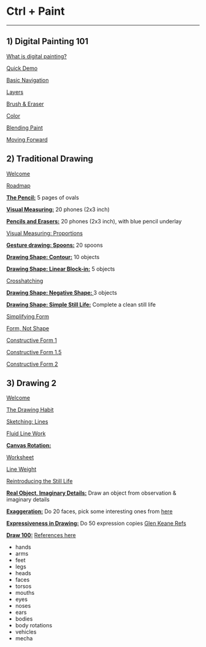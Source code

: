 # Ctrl + Paint

***

## 1) Digital Painting 101

[What is digital painting?](https://www.ctrlpaint.com/digital-painting-101/what-is-digital-painting)

[Quick Demo](https://www.ctrlpaint.com/digital-painting-101/quick-demo)

[Basic Navigation](https://www.ctrlpaint.com/digital-painting-101/basic-navigation)

[Layers](https://www.ctrlpaint.com/digital-painting-101/layers)

[Brush & Eraser](https://www.ctrlpaint.com/digital-painting-101/brusheraser)

[Color](https://www.ctrlpaint.com/digital-painting-101/color)

[Blending Paint](https://www.ctrlpaint.com/digital-painting-101/blending-paint)

[Moving Forward](https://www.ctrlpaint.com/digital-painting-101/moving-forward)


## 2) Traditional Drawing

[Welcome](https://www.ctrlpaint.com/videos/welcome-to-traditional-drawing)

[Roadmap](https://www.ctrlpaint.com/videos/ctrlpaint-unplugged-road-map)

**[The Pencil:](https://www.ctrlpaint.com/videos/ctrlpaint-unplugged-introducing-the-pencil)** 5 pages of ovals

**[Visual Measuring:](https://www.ctrlpaint.com/videos/visual-measuring)** 20 phones (2x3 inch)

**[Pencils and Erasers:](https://www.ctrlpaint.com/videos/unplugged-pencils-and-erasers)** 20 phones (2x3 inch), with blue pencil underlay

[Visual Measuring: Proportions](https://www.ctrlpaint.com/videos/visual-measuring-proportion)

**[Gesture drawing: Spoons:](https://www.ctrlpaint.com/videos/gesture-drawing-spoons)** 20 spoons

**[Drawing Shape: Contour:](https://www.ctrlpaint.com/videos/drawing-shape-contour)** 10 objects

**[Drawing Shape: Linear Block-in:](https://www.ctrlpaint.com/videos/drawing-shape-linear-block-in)** 5 objects

[Crosshatching](https://www.ctrlpaint.com/videos/crosshatching)

**[Drawing Shape: Negative Shape: ](https://www.ctrlpaint.com/videos/drawing-shape-negative-space)** 3 objects

**[Drawing Shape: Simple Still Life:](https://www.ctrlpaint.com/videos/drawing-shape-simple-still-life)** Complete a clean still life

[Simplifying Form](https://www.ctrlpaint.com/videos/simplifying-form)

[Form, Not Shape](https://www.ctrlpaint.com/videos/form-not-shape)

[Constructive Form 1](https://www.ctrlpaint.com/videos/constructive-form-pt-1)

[Constructive Form 1.5](https://www.ctrlpaint.com/videos/constructive-form-pt-1-5)

[Constructive Form 2](https://www.ctrlpaint.com/videos/constructive-form-pt-2)


## 3) Drawing 2

[Welcome](https://www.ctrlpaint.com/videos/welcome-to-drawing-2)

[The Drawing Habit](https://www.ctrlpaint.com/videos/the-drawing-habit)

[Sketching: Lines](https://www.ctrlpaint.com/videos/sketching-lines)

[Fluid Line Work](https://www.ctrlpaint.com/videos/fluid-linework)

**[Canvas Rotation:](https://www.ctrlpaint.com/videos/canvas-rotation)**

 [Worksheet](https://github.com/StephanRaab/Ctrl-Paint/blob/master/images/ctrlPaint_canvas-rotation-drill.jpg)

[Line Weight](https://www.ctrlpaint.com/videos/the-power-of-line-weight)

[Reintroducing the Still Life](https://www.ctrlpaint.com/videos/reintroducing-the-still-life)

**[Real Object, Imaginary Details:](https://www.ctrlpaint.com/videos/real-object-imaginary-details)** Draw an object from observation & imaginary details

**[Exaggeration:](https://www.ctrlpaint.com/videos/exaggeration)** Do 20 faces, pick some interesting ones from [here](https://www.earthsworld.com/)

**[Expressiveness in Drawing:](https://www.ctrlpaint.com/videos/expressiveness-in-drawing)** Do 50 expression copies [Glen Keane Refs](http://glenkeane.jakegreenanimation.com/ArtHome.html)

**[Draw 100:](https://www.ctrlpaint.com/videos/draw-100)** [References here](https://characterdesignreferences.com/visual-library)

- hands
- arms
- feet
- legs
- heads
- faces
- torsos
- mouths
- eyes
- noses
- ears
- bodies
- body rotations
- vehicles
- mecha

